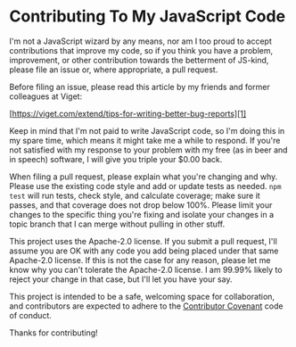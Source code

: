 # Contributing To My JavaScript Code

I'm not a JavaScript wizard by any means, nor am I too proud to accept
contributions that improve my code, so if you think you have a problem,
improvement, or other contribution towards the betterment of JS-kind,
please file an issue or, where appropriate, a pull request.

Before filing an issue, please read this article by my friends and
former colleagues at Viget:

[https://viget.com/extend/tips-for-writing-better-bug-reports][1]

Keep in mind that I'm not paid to write JavaScript code, so I'm doing this
in my spare time, which means it might take me a while to respond. If
you're not satisfied with my response to your problem with my free (as
in beer and in speech) software, I will give you triple your $0.00 back.

When filing a pull request, please explain what you're changing and why. Please
use the existing code style and add or update tests as needed. `npm test` will
run tests, check style, and calculate coverage; make sure it passes, and that
coverage does not drop below 100%. Please limit your changes to the specific
thing you're fixing and isolate your changes in a topic branch that I can merge
without pulling in other stuff.

This project uses the Apache-2.0 license. If you submit a pull request, I'll
assume you are OK with any code you add being placed under that same Apache-2.0
license. If this is not the case for any reason, please let me know why you
can't tolerate the Apache-2.0 license. I am 99.99% likely to reject your change
in that case, but I'll let you have your say.

This project is intended to be a safe, welcoming space for collaboration, and
contributors are expected to adhere to the [Contributor Covenant][2] code of
conduct.

Thanks for contributing!

[1]: https://viget.com/extend/tips-for-writing-better-bug-reports

[2]: http://contributor-covenant.org
